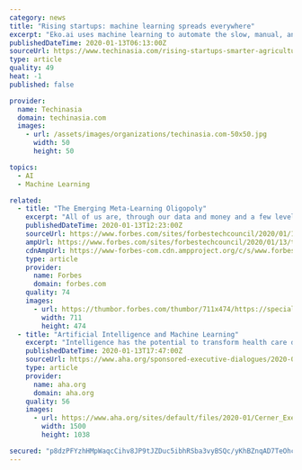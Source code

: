 ```yaml
---
category: news
title: "Rising startups: machine learning spreads everywhere"
excerpt: "Eko.ai uses machine learning to automate the slow, manual, and error-prone process of measuring and interpreting echocardiograms or ultrasound images of the heart. The funds will be used to grow the company’s development team and accelerate commercial operations in the US and Europe, according to a statement. More info. E-sports and community ..."
publishedDateTime: 2020-01-13T06:13:00Z
sourceUrl: https://www.techinasia.com/rising-startups-smarter-agriculture-education-logistics
type: article
quality: 49
heat: -1
published: false

provider:
  name: Techinasia
  domain: techinasia.com
  images:
    - url: /assets/images/organizations/techinasia.com-50x50.jpg
      width: 50
      height: 50

topics:
  - AI
  - Machine Learning

related:
  - title: "The Emerging Meta-Learning Oligopoly"
    excerpt: "All of us are, through our data and money and a few levels of indirection, helping provide the education that will transition today's narrow AIs to tomorrow's artificial general intelligence."
    publishedDateTime: 2020-01-13T12:23:00Z
    sourceUrl: https://www.forbes.com/sites/forbestechcouncil/2020/01/13/the-emerging-meta-learning-oligopoly/
    ampUrl: https://www.forbes.com/sites/forbestechcouncil/2020/01/13/the-emerging-meta-learning-oligopoly/amp/
    cdnAmpUrl: https://www-forbes-com.cdn.ampproject.org/c/s/www.forbes.com/sites/forbestechcouncil/2020/01/13/the-emerging-meta-learning-oligopoly/amp/
    type: article
    provider:
      name: Forbes
      domain: forbes.com
    quality: 74
    images:
      - url: https://thumbor.forbes.com/thumbor/711x474/https://specials-images.forbesimg.com/dam/imageserve/1195656750/960x0.jpg?fit=scale
        width: 711
        height: 474
  - title: "Artificial Intelligence and Machine Learning"
    excerpt: "Intelligence has the potential to transform health care delivery and the patient experience. While artificial intelligence (AI) is still in the early stages of adoption, some organizations have started to incorporate intelligence into their clinical workflow and business operations to improve quality of care, patient satisfaction and engagement ..."
    publishedDateTime: 2020-01-13T17:47:00Z
    sourceUrl: https://www.aha.org/sponsored-executive-dialogues/2020-01-13-artificial-intelligence-and-machine-learning
    type: article
    provider:
      name: aha.org
      domain: aha.org
    quality: 56
    images:
      - url: https://www.aha.org/sites/default/files/2020-01/Cerner_ExecDialogue_AI_120919_Banner.jpg
        width: 1500
        height: 1038

secured: "p8dzPFYzhHMpWaqcCihv8JP9tJZDuc5ibhRSba3vyBSQc/yKhBZnqAD7TeOhcJbRLgUZQFhgZyQICuS8fz2gumUsSpl1sY++DPdudCzqixTn/P9pHP0tYMD7j9Xd2j487OdSZJTEICooK1BoeoVdNikAtbdrGCtxaw6/YChFASXN5mZl1MyRDwgzmGjX8dGRxxuJEkEED+/+9SCrJU+5oxd/yfT/kTXrKO+REQfOOciYEyQH90bMbgKjpnqz8XPEffbCJeT8QKoF741enlGEAQiHZxuDdJ+OEvMbIx6xNsnrIp0T2t8iCpjCOQdAUGFCTqzUyWFb7AzIYC1eljqrTEObXrezhzvT5wQV0g06KOeGHHpVIKQMfvxny+hmulqeyBDkHQ6srm4vsdyPOT5oUOpV3kiwQVpklYKkQlWsQg6I7+sF6p0PM8KsOO7Mj4rxrQBlCQEI9IEdnUlGlexdrA==;TSdkmFlzvo8nc4Dsdy+xGQ=="
---
```


